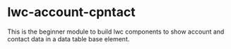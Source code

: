 # lwc-account-cpntact
This is the beginner module to build lwc components to show account and contact data in a data table base element.
